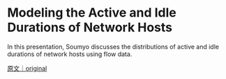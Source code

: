 
# Modeling the Active and Idle Durations of Network Hosts

In this presentation, Soumyo discusses the distributions of active and idle durations of network hosts using flow data.

[原文｜original](https://insights.sei.cmu.edu/library/modeling-the-active-and-idle-durations-of-network-hosts/)
        